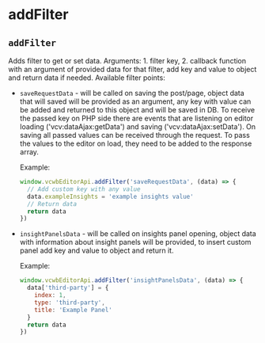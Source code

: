 # addFilter

## `addFilter`

Adds filter to get or set data. Arguments: 1. filter key, 2. callback function with an argument of provided data for that filter, add key and value to object and return data if needed. Available filter points:
  - `saveRequestData` - will be called on saving the post/page, object data that will saved will be provided as an argument, any key with value can be added and returned to this object and will be saved in DB.
      To receive the passed key on PHP side there are events that are listening on editor loading ('vcv:dataAjax:getData') and saving ('vcv:dataAjax:setData'). On saving all passed values can be received through the request. To pass the values to the editor on load, they need to be added to the response array.

    Example:
    ```javascript
    window.vcwbEditorApi.addFilter('saveRequestData', (data) => {
      // Add custom key with any value
      data.exampleInsights = 'example insights value'
      // Return data
      return data
    })
    ```

  - `insightPanelsData` - will be called on insights panel opening, object data with information about insight panels will be provided, to insert custom panel add key and value to object and return it.

    Example:
    ```javascript
    window.vcwbEditorApi.addFilter('insightPanelsData', (data) => {
      data['third-party'] = {
        index: 1,
        type: 'third-party',
        title: 'Example Panel'
      }
      return data
    })
    ```